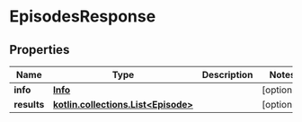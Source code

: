 
# EpisodesResponse

## Properties
| Name | Type | Description | Notes |
| ------------ | ------------- | ------------- | ------------- |
| **info** | [**Info**](Info.md) |  |  [optional] |
| **results** | [**kotlin.collections.List&lt;Episode&gt;**](Episode.md) |  |  [optional] |



